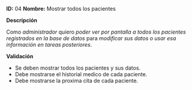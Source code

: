**ID:** 04	**Nombre:** Mostrar todos los pacientes
	

**Descripción**

Como *administrador* quiero *poder ver por pantalla a todos los pacientes registrados en la base de datos* para *modificar sus datos o usar esa información en tareas posteriores*.

**Validación**

* Se deben mostrar todos los pacientes y sus datos.
* Debe mostrarse el historial medico de cada paciente.
* Debe mostrarse la proxima cita de cada paciente.
